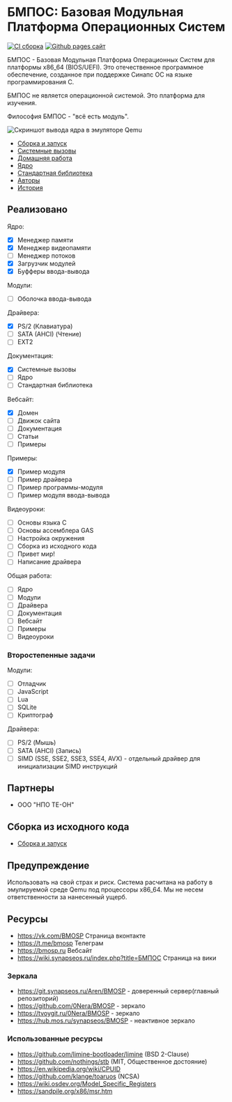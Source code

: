 # БМПОС: Базовая Модульная Платформа Операционных Систем

[![CI сборка](https://github.com/0Nera/BMOSP/actions/workflows/build.yml/badge.svg?branch=master)](https://github.com/0Nera/BMOSP/actions/workflows/build.yml)
[![Github pages сайт](https://github.com/0Nera/BMOSP/actions/workflows/pages/pages-build-deployment/badge.svg?branch=pages)](https://github.com/0Nera/BMOSP/actions/workflows/pages/pages-build-deployment)

БМПОС - Базовая Модульная Платформа Операционных Систем для платформы x86_64 (BIOS/UEFI). Это отечественное программное обеспечение, созданное при поддержке Синапс ОС на языке программирования C.

БМПОС не является операционной системой. Это платформа для изучения.

Философия БМПОС - "всё есть модуль".

![Скриншот вывода ядра в эмуляторе Qemu](https://git.synapseos.ru/Aren/BMOSP/raw/branch/pages/assets/0_0.1.943.png)

* [Сборка и запуск](./BUILD)
* [Системные вызовы](./API)
* [Домашняя работа](./HOMEWORK)
* [Ядро](./KERNEL)
* [Стандартная библиотека](./STD)
* [Авторы](./AUTHORS)
* [История](./HISTORY)

## Реализовано

Ядро:

* [X] Менеджер памяти
* [X] Менеджер видеопамяти
* [ ] Менеджер потоков
* [X] Загрузчик модулей
* [X] Буфферы ввода-вывода

Модули:

* [ ] Оболочка ввода-вывода

Драйвера:

* [X] PS/2 (Клавиатура)
* [ ] SATA (AHCI) (Чтение)
* [ ] EXT2

Документация:

* [X] Системные вызовы
* [ ] Ядро
* [ ] Стандартная библиотека

Вебсайт:

* [X] Домен
* [ ] Движок сайта
* [ ] Документация
* [ ] Статьи
* [ ] Примеры

Примеры:

* [X] Пример модуля
* [ ] Пример драйвера
* [ ] Пример программы-модуля
* [ ] Пример модуля ввода-вывода

Видеоуроки:

* [ ] Основы языка C
* [ ] Основы ассемблера GAS
* [ ] Настройка окружения
* [ ] Сборка из исходного кода
* [ ] Привет мир!
* [ ] Написание драйвера

Общая работа:

* [ ] Ядро
* [ ] Модули
* [ ] Драйвера
* [ ] Документация
* [ ] Вебсайт
* [ ] Примеры
* [ ] Видеоуроки

### Второстепенные задачи

Модули:

* [ ] Отладчик
* [ ] JavaScript
* [ ] Lua
* [ ] SQLite
* [ ] Криптограф

Драйвера:

* [ ] PS/2 (Мышь)
* [ ] SATA (AHCI) (Запись)
* [ ] SIMD (SSE, SSE2, SSE3, SSE4, AVX) - отдельный драйвер для инициализации SIMD инструкций

## Партнеры

* ООО "НПО ТЕ-ОН"

## Сборка из исходного кода

* [Сборка и запуск](./BUILD)

## Предупреждение

Использовать на свой страх и риск. Система расчитана на работу в эмулируемой среде Qemu под процессоры x86_64.
Мы не несем ответственности за нанесенный ущерб.

## Ресурсы

* <https://vk.com/BMOSP> Страница вконтакте
* <https://t.me/bmosp> Телеграм
* <https://bmosp.ru> Вебсайт
* <https://wiki.synapseos.ru/index.php?title=БМПОС> Страница на вики

### Зеркала

* <https://git.synapseos.ru/Aren/BMOSP> - доверенный сервер(главный репозиторий)
* <https://github.com/0Nera/BMOSP> - зеркало
* <https://tvoygit.ru/0Nera/BMOSP> - зеркало
* <https://hub.mos.ru/synapseos/BMOSP> - неактивное зеркало

### Использованные ресурсы

* <https://github.com/limine-bootloader/limine> (BSD 2-Clause)
* <https://github.com/nothings/stb> (MIT, Общественное достояние)
* <https://en.wikipedia.org/wiki/CPUID>
* <https://github.com/klange/toaruos> (NCSA)
* <https://wiki.osdev.org/Model_Specific_Registers>
* <https://sandpile.org/x86/msr.htm>
